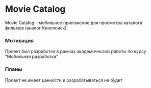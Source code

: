 # Movie Catalog
Movie Catalog - мобильное приложение для просмотра каталога фильмов (аналог Кинопоиск)
### Мотивация
Проект был разработан в рамках академичесаой работы по курсу "Мобильная разработка"
### Планы
Проект не имеет ценности и разрабатываться не будет
